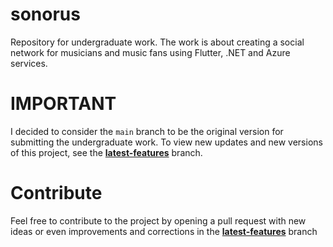 # sonorus

Repository for undergraduate work. The work is about creating a social network for musicians and music fans using Flutter, .NET and Azure services.

# IMPORTANT
I decided to consider the `main` branch to be the original version for submitting the undergraduate work.
To view new updates and new versions of this project, see the [**latest-features**](https://github.com/MarioGuilherme/sonorus/tree/latest-features) branch.

# Contribute
Feel free to contribute to the project by opening a pull request with new ideas or even improvements and corrections in the [**latest-features**](https://github.com/MarioGuilherme/sonorus/tree/latest-features) branch
